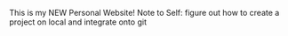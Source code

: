 This is my NEW Personal Website!
Note to Self: figure out how to create a project on local and integrate onto git
